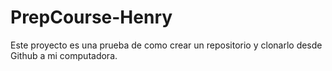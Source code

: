 # PrepCourse-Henry
Este proyecto es una prueba de como crear un repositorio y clonarlo desde Github a mi computadora.
